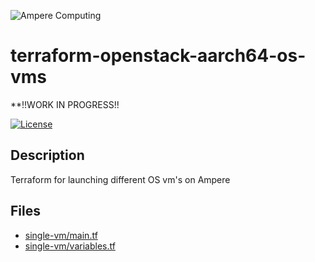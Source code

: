 ![Ampere Computing](https://avatars2.githubusercontent.com/u/34519842?s=400&u=1d29afaac44f477cbb0226139ec83f73faefe154&v=4)

# terraform-openstack-aarch64-os-vms

**!!WORK IN PROGRESS!!

[![License](https://img.shields.io/badge/License-Apache%202.0-blue.svg)](https://opensource.org/licenses/Apache-2.0)


## Description

Terraform for launching different OS vm's on Ampere

## Files

* [single-vm/main.tf](single-vm/main.tf)
* [single-vm/variables.tf](single-vm/variables.tf)

